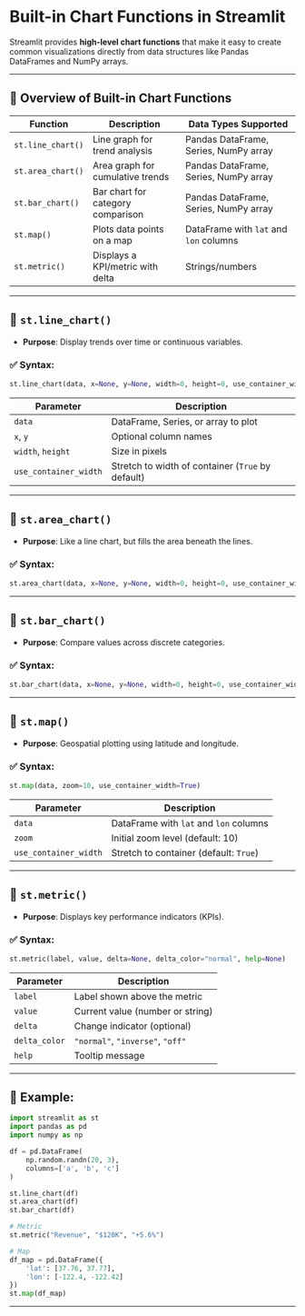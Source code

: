 # **Built-in Chart Functions** in Streamlit

Streamlit provides **high-level chart functions** that make it easy to create common visualizations directly from data structures like Pandas DataFrames and NumPy arrays.

---

## 🔹 Overview of Built-in Chart Functions

| Function             | Description                          | Data Types Supported                  |
|----------------------|--------------------------------------|----------------------------------------|
| `st.line_chart()`    | Line graph for trend analysis        | Pandas DataFrame, Series, NumPy array  |
| `st.area_chart()`    | Area graph for cumulative trends     | Pandas DataFrame, Series, NumPy array  |
| `st.bar_chart()`     | Bar chart for category comparison    | Pandas DataFrame, Series, NumPy array  |
| `st.map()`           | Plots data points on a map           | DataFrame with `lat` and `lon` columns |
| `st.metric()`        | Displays a KPI/metric with delta     | Strings/numbers                        |

---

## 🔸 `st.line_chart()`

- **Purpose**: Display trends over time or continuous variables.

### ✅ Syntax:
```python
st.line_chart(data, x=None, y=None, width=0, height=0, use_container_width=True)
```

| Parameter              | Description                                              |
|------------------------|----------------------------------------------------------|
| `data`                 | DataFrame, Series, or array to plot                      |
| `x`, `y`               | Optional column names                                    |
| `width`, `height`     | Size in pixels                                           |
| `use_container_width` | Stretch to width of container (`True` by default)        |

---

## 🔸 `st.area_chart()`

- **Purpose**: Like a line chart, but fills the area beneath the lines.

### ✅ Syntax:
```python
st.area_chart(data, x=None, y=None, width=0, height=0, use_container_width=True)
```

---

## 🔸 `st.bar_chart()`

- **Purpose**: Compare values across discrete categories.

### ✅ Syntax:
```python
st.bar_chart(data, x=None, y=None, width=0, height=0, use_container_width=True)
```

---

## 🔸 `st.map()`

- **Purpose**: Geospatial plotting using latitude and longitude.

### ✅ Syntax:
```python
st.map(data, zoom=10, use_container_width=True)
```

| Parameter              | Description                                      |
|------------------------|--------------------------------------------------|
| `data`                 | DataFrame with `lat` and `lon` columns           |
| `zoom`                 | Initial zoom level (default: 10)                 |
| `use_container_width` | Stretch to container (default: `True`)           |

---

## 🔸 `st.metric()`

- **Purpose**: Displays key performance indicators (KPIs).

### ✅ Syntax:
```python
st.metric(label, value, delta=None, delta_color="normal", help=None)
```

| Parameter      | Description                                               |
|----------------|-----------------------------------------------------------|
| `label`        | Label shown above the metric                              |
| `value`        | Current value (number or string)                          |
| `delta`        | Change indicator (optional)                               |
| `delta_color`  | `"normal"`, `"inverse"`, `"off"`                          |
| `help`         | Tooltip message                                           |

---

## 🧩 Example:

```python
import streamlit as st
import pandas as pd
import numpy as np

df = pd.DataFrame(
    np.random.randn(20, 3),
    columns=['a', 'b', 'c']
)

st.line_chart(df)
st.area_chart(df)
st.bar_chart(df)

# Metric
st.metric("Revenue", "$120K", "+5.6%")

# Map
df_map = pd.DataFrame({
    'lat': [37.76, 37.77],
    'lon': [-122.4, -122.42]
})
st.map(df_map)
```

---
